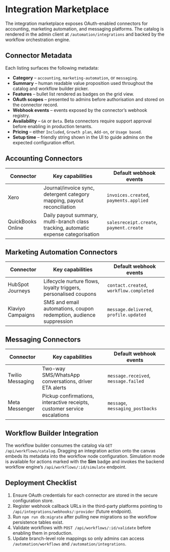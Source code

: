 # Integration Marketplace

The integration marketplace exposes OAuth-enabled connectors for accounting, marketing automation, and messaging platforms. The
catalog is rendered in the admin client at `/automation/integrations` and backed by the workflow orchestration engine.

## Connector Metadata

Each listing surfaces the following metadata:

- **Category** – `accounting`, `marketing-automation`, or `messaging`.
- **Summary** – human readable value proposition used throughout the catalog and workflow builder picker.
- **Features** – bullet list rendered as badges on the grid view.
- **OAuth scopes** – presented to admins before authorisation and stored on the connector record.
- **Webhook events** – events exposed by the connector’s webhook registry.
- **Availability** – `GA` or `Beta`. Beta connectors require support approval before enabling in production tenants.
- **Pricing** – either `Included`, `Growth plan`, `Add-on`, or `Usage based`.
- **Setup time** – friendly string shown in the UI to guide admins on the expected configuration effort.

## Accounting Connectors

| Connector | Key capabilities | Default webhook events |
|-----------|------------------|------------------------|
| Xero | Journal/invoice sync, detergent category mapping, payout reconciliation | `invoices.created`, `payments.applied` |
| QuickBooks Online | Daily payout summary, multi-branch class tracking, automatic expense categorisation | `salesreceipt.create`, `payment.create` |

## Marketing Automation Connectors

| Connector | Key capabilities | Default webhook events |
|-----------|------------------|------------------------|
| HubSpot Journeys | Lifecycle nurture flows, loyalty triggers, personalised coupons | `contact.created`, `workflow.completed` |
| Klaviyo Campaigns | SMS and email automations, coupon redemption, audience suppression | `message.delivered`, `profile.updated` |

## Messaging Connectors

| Connector | Key capabilities | Default webhook events |
|-----------|------------------|------------------------|
| Twilio Messaging | Two-way SMS/WhatsApp conversations, driver ETA alerts | `message.received`, `message.failed` |
| Meta Messenger | Pickup confirmations, interactive receipts, customer service escalations | `message`, `messaging_postbacks` |

## Workflow Builder Integration

The workflow builder consumes the catalog via `GET /api/workflows/catalog`. Dragging an integration action onto the canvas embeds
its metadata into the workflow node configuration. Simulation mode is available for actions marked with the **Sim** badge and
invokes the backend workflow engine’s `/api/workflows/:id/simulate` endpoint.

## Deployment Checklist

1. Ensure OAuth credentials for each connector are stored in the secure configuration store.
2. Register webhook callback URLs in the third-party platforms pointing to `/api/integrations/webhooks/:provider` (future endpoint).
3. Run `npm run db:migrate` after pulling new migrations so the workflow persistence tables exist.
4. Validate workflows with `POST /api/workflows/:id/validate` before enabling them in production.
5. Update branch-level role mappings so only admins can access `/automation/workflows` and `/automation/integrations`.
